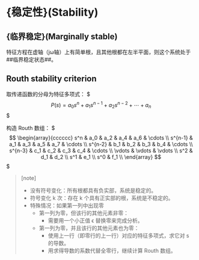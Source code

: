 # {稳定性}(Stability)

## {临界稳定}(Marginally stable)

特征方程在虚轴（jω轴）上有简单根，且其他根都在左半平面，则这个系统处于##临界稳定状态##。

## Routh stability criterion

取传递函数的分母为特征多项式：
$$$
P(s) = a_0 s^n + a_1 s^{n-1} + a_2 s^{n-2} + \cdots + a_n
$$$

构造 Routh 数组：
$$$
\begin{array}{cccccc}
s^n & a_0 & a_2 & a_4 & a_6 & \cdots \\
s^{n-1} & a_1 & a_3 & a_5 & a_7 & \cdots \\
s^{n-2} & b_1 & b_2 & b_3 & b_4 & \cdots \\
s^{n-3} & c_1 & c_2 & c_3 & c_4 & \cdots \\
\vdots & \vdots & \vdots \\
s^2 & d_1 & d_2 \\
s^1 & e_1 \\
s^0 & f_1 \\
\end{array}
$$$

> [note] 
> - 没有符号变化：所有根都具有负实部，系统是稳定的。
> - 符号变化 k 次：存在 k 个具有正实部的根，系统是不稳定的。
> - 特殊情况：如果第一列中出现零
>   - 第一列为零，但该行的其他元素非零：
>     - 需要用一个小正值 ϵ 替换零来完成分析。
>   - 第一列为零，并且该行的其他元素也为零：
>     - 使用上一行（即零行的上一行）对应的特征多项式，求它对 s 的导数。
>     - 用求得导数的系数代替全零行，继续计算 Routh 数组。
